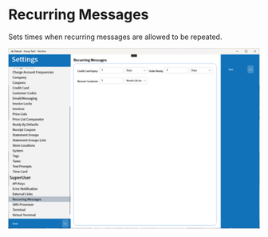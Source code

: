 # Recurring Messages

Sets times when recurring messages are allowed to be repeated.

![Recurring Messages](/.attachments/Documentation/RecurringMessages.png "Recurring Messages")